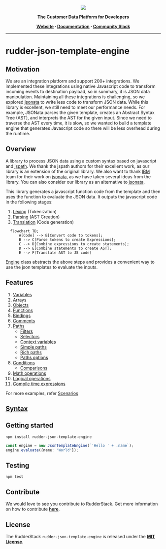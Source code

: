 <p align="center">
  <a href="https://rudderstack.com/">
    <img src="https://user-images.githubusercontent.com/59817155/121357083-1c571300-c94f-11eb-8cc7-ce6df13855c9.png">
  </a>
</p>

<p align="center"><b>The Customer Data Platform for Developers</b></p>

<p align="center">
  <b>
    <a href="https://rudderstack.com">Website</a>
    ·
    <a href="https://github.com/rudderlabs/rudder-json-template-engine/blob/main/docs/syntax.md">Documentation</a>
    ·
    <a href="https://rudderstack.com/join-rudderstack-slack-community">Community Slack</a>
  </b>
</p>

---

# rudder-json-template-engine
## Motivation
We are an integration platform and support 200+ integrations. We implemented these integrations using native Javascript code to transform incoming events to destination payload, so in summary, it is JSON data manipulation. Maintaining all these integrations is challenging, so we explored [jsonata](https://github.com/jsonata-js/jsonata) to write less code to transform JSON data. While this library is excellent, we still need to meet our performance needs. For example, JSONata parses the given template, creates an Abstract Syntax Tree (AST), and interprets the AST for the given input. Since we need to traverse the AST every time, it is slow, so we wanted to build a template engine that generates Javascript code so there will be less overhead during the runtime.

## Overview
A library to process JSON data using a custom syntax based on javascript and [jspath](https://github.com/dfilatov/jspath). We thank the jspath authors for their excellent work, as our library is an extension of the original library. We also want to thank [IBM](https://www.ibm.com/) team for their work on [jsonata](https://github.com/jsonata-js/jsonata), as we have taken several ideas from the library. You can also consider our library as an alternative to [jsonata](https://github.com/jsonata-js/jsonata).

This library generates a javascript function code from the template and then uses the function to evaluate the JSON data. It outputs the javascript code in the following stages:
1. [Lexing](src/lexer.ts) (Tokenization)
1. [Parsing](src/parser.ts) (AST Creation)
1. [Translation](src/translator.ts) (Code generation)

```mermaid
  flowchart TD;
      A[Code] --> B[Convert code to tokens];
      B --> C[Parse tokens to create Expressions];
      C --> D[Combine expressions to create statements];
      D --> E[Combine statements to create AST];
      E --> F[Translate AST to JS code]
```

[Engine](src/engine.ts) class abstracts the above steps and provides a convenient way to use the json templates to evaluate the inputs.

## Features
1. [Variables](test/scenarios/assignments/template.jt)
1. [Arrays](test/scenarios//arrays/template.jt)
1. [Objects](test/scenarios/objects/template.jt)
1. [Functions](test/scenarios/functions/template.jt)
1. [Bindings](test/scenarios/bindings/template.jt)
1. [Comments](test/scenarios/comments/template.jt)
1. [Paths](test/scenarios/paths/template.jt)
    * [Filters](test/scenarios/filters)
    * [Selectors](test/scenarios/selectors)
    * [Context variables](test/scenarios/context_variables/template.jt)
    * [Simple paths](test/scenarios/paths/simple_path.jt)
    * [Rich paths](test/scenarios/paths/rich_path.jt)
    * [Paths options](test/scenarios/paths/options.jt)
1. [Conditions](test/scenarios/conditions/template.jt)
    * [Comparisons](test/scenarios/comparisons/template.jt)
1. [Math operations](test/scenarios/math/template.jt)
1. [Logical operations](test/scenarios/logics/template.jt)
1. [Compile time expressions](test/scenarios/compile_time_expressions/template.jt)

For more examples, refer [Scenarios](test/scenarios)

## [Syntax](docs/syntax.md)

## Getting started
`npm install rudder-json-template-engine`

```ts
const engine = new JsonTemplateEngine(`'Hello ' + .name`);
engine.evaluate({name: 'World'});
```

## Testing
`npm test`

## Contribute

We would love to see you contribute to RudderStack. Get more information on how to contribute [**here**](CONTRIBUTING.md).

## License

The RudderStack `rudder-json-template-engine` is released under the [**MIT License**](https://opensource.org/licenses/MIT).
